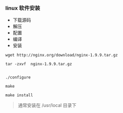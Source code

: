 ### linux 软件安装



- 下载源码
- 解压
- 配置
- 编译
- 安装



```
wget http://nginx.org/download/nginx-1.9.9.tar.gz  

tar -zxvf  nginx-1.9.9.tar.gz


./configure
 
make
 
make install

```



> 通常安装在 /usr/local 目录下